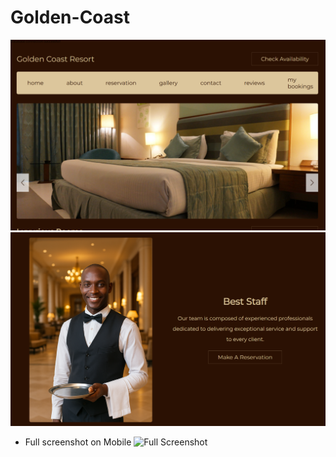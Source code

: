 # Golden-Coast
![Screenshot 1](sc2.png)
![screenshot 2](sc1.png)
- Full screenshot on Mobile
![Full Screenshot](sc3.png)
